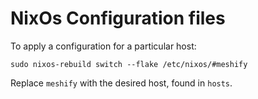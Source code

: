 # NixOs Configuration files

To apply a configuration for a particular host:
```shell
sudo nixos-rebuild switch --flake /etc/nixos/#meshify
```
Replace `meshify` with the desired host, found in `hosts`.
